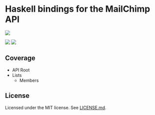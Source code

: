 # Haskell bindings for the MailChimp API

[![][1]][0]

[0]: https://circleci.com/gh/jpvillaisaza/mailchimp-haskell
[1]: https://circleci.com/gh/jpvillaisaza/mailchimp-haskell.svg?style=shield

![][2]
![][3]

[2]: https://www.stackage.org/package/mailchimp/badge/lts
[3]: https://www.stackage.org/package/mailchimp/badge/nightly

## Coverage

- API Root
- Lists
  - Members

## License

Licensed under the MIT license. See [LICENSE.md](LICENSE.md).

[mailchimp]: http://mailchimp.com/
[mailchimp-api]: http://developer.mailchimp.com/
